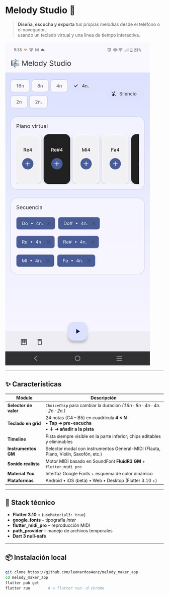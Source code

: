 # Melody Studio 🎹

> **Diseña, escucha y exporta** tus propias melodías desde el teléfono o el navegador,  
> usando un teclado virtual y una línea de tiempo interactiva.

![preview](https://github.com/leonardos4enz/melody_maker_app/blob/main/assets/melody_maker_app.jpeg)

---

## ✨ Características

| Módulo                | Descripción                                                                                           |
|-----------------------|--------------------------------------------------------------------------------------------------------|
| **Selector de valor** | `ChoiceChip` para cambiar la duración _(16n · 8n · 4n · 4n. · 2n · 2n.)_                              |
| **Teclado en grid**   | 24 notas (C4 – B5) en cuadrícula **4 × N**<br>• **Tap ➜ pre-escucha**<br>• **＋ ➜ añadir a la pista** |
| **Timeline**          | Pista siempre visible en la parte inferior; chips editables y eliminables                             |
| **Instrumentos GM**   | Selector modal con instrumentos General-MIDI (Flauta, Piano, Violín, Saxofón, etc.)                    |
| **Sonido realista**   | Motor MIDI basado en SoundFont **FluidR3 GM** + `flutter_midi_pro`                                     |
| **Material You**      | Interfaz Google Fonts + esquema de color dinámico                                                     |
| **Plataformas**       | Android • iOS (beta) • Web • Desktop (Flutter 3.10 +)                                                  |

---

## 🚀 Stack técnico

- **Flutter 3.10 +** (`useMaterial3: true`)
- **google_fonts** – tipografía *Inter*
- **flutter_midi_pro** – reproducción MIDI
- **path_provider** – manejo de archivos temporales
- **Dart 3 null-safe**

---

## 📦 Instalación local

```bash
git clone https://github.com/leonardos4enz/melody_maker_app
cd melody_maker_app
flutter pub get
flutter run        # o flutter run -d chrome

